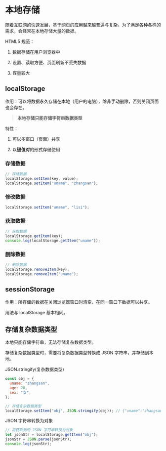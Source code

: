 # 本地存储

随着互联网的快速发展，基于网页的应用越来越普遍与复杂。为了满足各种各样的需求，会经常在本地存储大量的数据。

HTML5 规范：

1. 数据存储在用户浏览器中

2. 设置、读取方便、页面刷新不丢失数据

3. 容量较大

## localStorage

作用：可以将数据永久存储在本地（用户的电脑），除非手动删除，否则关闭页面也会存在。

> **本地存储只能存储字符串数据类型**

特性：

1. 可以多窗口（页面）共享

2. 以**键值对**的形式存储使用

### 存储数据

```js
// 存储数据
localStorage.setItem(key, value);
localStorage.setItem("uname", "zhangsan");
```

### 修改数据

```js
localStorage.setItem("uname", "lisi");
```

### 获取数据

```js
// 获取数据
localStorage.getItem(key);
console.log(localStorage.getItem("uname"));
```

### 删除数据

```js
// 删除数据
localStorage.removeItem(key);
localStorage.removeItem("uname");
```

## sessionStorage

作用：所存储的数据在关闭浏览器窗口时清空，在同一窗口下数据可以共享。

用法与 localStorage 基本相同。

## 存储复杂数据类型

本地只能存储字符串，无法存储复杂数据类型。

存储复杂数据类型时，需要将复杂数据类型转换成 JSON 字符串，并存储到本地。

JSON.stringify(复杂数据类型)

```js
const obj = {
  uname: "zhangsan",
  age: 20,
  sex: "女",
};

// 存储复杂数据类型
localStorage.setItem("obj", JSON.stringify(obj)); // {"uname":"zhangsan","age":20,"sex":"女"}
```

JSON 字符串转换为对象

```js
// 将获取到的 JSON 字符串转换为对象
let jsonStr = localStorage.getItem("obj");
jsonStr = JSON.parse(jsonStr);
console.log(jsonStr);
```
